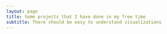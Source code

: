 ```yaml
---
layout: page
title: Some projects that I have done in my free time
subtitle: There should be easy to understand visualizations
---
```

